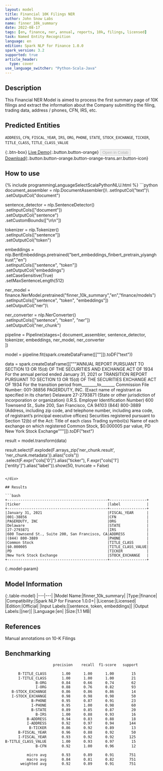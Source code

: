 ```yaml
---
layout: model
title: Financial 10K Filings NER
author: John Snow Labs
name: finner_10k_summary
date: 2022-08-17
tags: [en, finance, ner, annual, reports, 10k, filings, licensed]
task: Named Entity Recognition
language: en
edition: Spark NLP for Finance 1.0.0
spark_version: 3.2
supported: true
article_header:
  type: cover
use_language_switcher: "Python-Scala-Java"
---
```


## Description

This Financial NER Model is aimed to process the first summary page of 10K filings and extract the information about the Company submitting the filing, trading data, address / phones, CFN, IRS, etc.

## Predicted Entities

`ADDRESS`, `CFN`, `FISCAL_YEAR`, `IRS`, `ORG`, `PHONE`, `STATE`, `STOCK_EXCHANGE`, `TICKER`, `TITLE_CLASS`, `TITLE_CLASS_VALUE`

{:.btn-box}
[Live Demo](https://demo.johnsnowlabs.com/finance/FINNER_SEC10K_FIRSTPAGE/){:.button.button-orange}
<button class="button button-orange" disabled>Open in Colab</button>
[Download](https://s3.amazonaws.com/auxdata.johnsnowlabs.com/finance/models/finner_10k_summary_en_1.0.0_3.2_1660732829888.zip){:.button.button-orange.button-orange-trans.arr.button-icon}

## How to use



<div class="tabs-box" markdown="1">
{% include programmingLanguageSelectScalaPythonNLU.html %}
```python
document_assembler = nlp.DocumentAssembler()\
    .setInputCol("text")\
    .setOutputCol("document")

sentence_detector = nlp.SentenceDetector() \
    .setInputCols(["document"]) \
    .setOutputCol("sentence") \
    .setCustomBounds(["\n\n"])

tokenizer = nlp.Tokenizer()\
    .setInputCols(["sentence"])\
    .setOutputCol("token")

embeddings = nlp.BertEmbeddings.pretrained("bert_embeddings_finbert_pretrain_yiyanghkust","en")\
    .setInputCols(["sentence", "token"])\
    .setOutputCol("embeddings")\
    .setCaseSensitive(True)\
    .setMaxSentenceLength(512)

ner_model = finance.NerModel.pretrained("finner_10k_summary","en","finance/models")\
    .setInputCols(["sentence", "token", "embeddings"])\
    .setOutputCol("ner")\

ner_converter = nlp.NerConverter()\
    .setInputCols(["sentence", "token", "ner"])\
    .setOutputCol("ner_chunk")

pipeline = Pipeline(stages=[
    document_assembler,
    sentence_detector,
    tokenizer,
    embeddings,
    ner_model,
    ner_converter   
    ])

model = pipeline.fit(spark.createDataFrame([[""]]).toDF("text"))

data = spark.createDataFrame([["""ANNUAL REPORT PURSUANT TO SECTION 13 OR 15(d) OF THE SECURITIES AND EXCHANGE ACT OF 1934
For the annual period ended January 31, 2021
or
TRANSITION REPORT PURSUANT TO SECTION 13 OR 15(d) OF THE SECURITIES EXCHANGE ACT OF 1934
For the transition period from________to_______
Commission File Number: 001-38856
PAGERDUTY, INC.
(Exact name of registrant as specified in its charter)
Delaware
27-2793871
(State or other jurisdiction of
incorporation or organization)
(I.R.S. Employer
Identification Number)
600 Townsend St., Suite 200, San Francisco, CA 94103
(844) 800-3889
(Address, including zip code, and telephone number, including area code, of registrant’s principal executive offices)
Securities registered pursuant to Section 12(b) of the Act:
Title of each class
Trading symbol(s)
Name of each exchange on which registered
Common Stock, $0.000005 par value,
PD
New York Stock Exchange"""]]).toDF("text")

result = model.transform(data)

result.select(F.explode(F.arrays_zip('ner_chunk.result', 'ner_chunk.metadata')).alias("cols")) \
               .select(F.expr("cols['0']").alias("ticker"),
                       F.expr("cols['1']['entity']").alias("label")).show(50, truncate = False)
```

</div>

## Results

```bash
+----------------------------------------------+-----------------+
|ticker                                        |label            |
+----------------------------------------------+-----------------+
|January 31, 2021                              |FISCAL_YEAR      |
|001-38856                                     |CFN              |
|PAGERDUTY, INC                                |ORG              |
|Delaware                                      |STATE            |
|27-2793871                                    |IRS              |
|600 Townsend St., Suite 200, San Francisco, CA|ADDRESS          |
|(844) 800-3889                                |PHONE            |
|Common Stock                                  |TITLE_CLASS      |
|$0.000005                                     |TITLE_CLASS_VALUE|
|PD                                            |TICKER           |
|New York Stock Exchange                       |STOCK_EXCHANGE   |
+----------------------------------------------+-----------------+
```

{:.model-param}
## Model Information

{:.table-model}
|---|---|
|Model Name:|finner_10k_summary|
|Type:|finance|
|Compatibility:|Spark NLP for Finance 1.0.0+|
|License:|Licensed|
|Edition:|Official|
|Input Labels:|[sentence, token, embeddings]|
|Output Labels:|[ner]|
|Language:|en|
|Size:|1.1 MB|

## References

Manual annotations on 10-K Filings

## Benchmarking

```bash
                      precision    recall  f1-score   support

      B-TITLE_CLASS       1.00      1.00      1.00        15
      I-TITLE_CLASS       1.00      1.00      1.00        21
              B-ORG       0.84      0.66      0.74        62
              I-ORG       0.88      0.76      0.82        93
   B-STOCK_EXCHANGE       0.86      0.86      0.86        14
   I-STOCK_EXCHANGE       0.98      0.98      0.98        50
            B-PHONE       0.95      0.87      0.91        23
            I-PHONE       0.95      1.00      0.98        60
            B-STATE       0.89      0.85      0.87        20
              B-IRS       1.00      0.88      0.93        16
          B-ADDRESS       0.94      0.83      0.88        18
          I-ADDRESS       0.92      0.97      0.94       144
           B-TICKER       0.86      0.92      0.89        13
      B-FISCAL_YEAR       0.96      0.88      0.92        50
      I-FISCAL_YEAR       0.93      0.92      0.92       125
B-TITLE_CLASS_VALUE       1.00      0.93      0.97        15
              B-CFN       0.92      1.00      0.96        12

          micro avg       0.93      0.89      0.91       751
          macro avg       0.84      0.81      0.82       751
       weighted avg       0.92      0.89      0.91       751
```